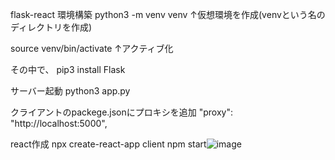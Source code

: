 flask-react
環境構築
python3 -m venv venv
↑仮想環境を作成(venvという名のディレクトリを作成)

source venv/bin/activate
↑アクティブ化

その中で、
pip3 install Flask

サーバー起動
python3 app.py 

クライアントのpackege.jsonにプロキシを追加
"proxy": "http://localhost:5000",

react作成
npx create-react-app client
npm start![image](https://github.com/Yasuda1127/flask-react-blog/assets/116235027/270697c2-dae1-4970-ab51-c802d76aa829)
